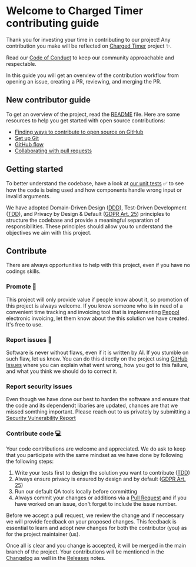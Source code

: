 # Welcome to Charged Timer contributing guide <!-- omit in toc -->

Thank you for investing your time in contributing to our project! Any contribution you make will be reflected on [Charged Timer] project ✨.

Read our [Code of Conduct] to keep our community approachable and respectable.

In this guide you will get an overview of the contribution workflow from opening an issue, creating a PR, reviewing, and merging the PR.

## New contributor guide

To get an overview of the project, read the [README] file. Here are some resources to help you get started with open source contributions:

- [Finding ways to contribute to open source on GitHub](https://docs.github.com/en/get-started/exploring-projects-on-github/finding-ways-to-contribute-to-open-source-on-github)
- [Set up Git](https://docs.github.com/en/get-started/getting-started-with-git/set-up-git)
- [GitHub flow](https://docs.github.com/en/get-started/using-github/github-flow)
- [Collaborating with pull requests](https://docs.github.com/en/github/collaborating-with-pull-requests)


## Getting started

To better understand the codebase, have a look at [our unit tests](../tests/unit) ✅ to see how the code is being used and how components handle wrong input or invalid arguments.

We have adopted Domain-Driven Design ([DDD]), Test-Driven Development ([TDD]), and Privacy by Design & Default ([GDPR Art. 25]) principles to structure the codebase and provide a meaningful separation of responsibilities. These principles should allow you to understand the objectives we aim with this project.

## Contribute

There are always opportunities to help with this project, even if you have no codings skills.

### Promote 📢

This project will only provide value if people know about it, so promotion of this project is always welcome. If you know someone who is in need of a convenient time tracking and invoicing tool that is implementing [Peppol] electronic invoicing, let them know about the this solution we have created. It's free to use.

### Report issues 🐞

Software is never without flaws, even if it is written by AI. If you stumble on such flaw, let us know. You can do this directly on the project using [GitHub Issues] where you can explain what went wrong, how you got to this failure, and what you think we should do to correct it.

### Report security issues

Even though we have done our best to harden the software and ensure that the code and its dependendt libaries are updated, chances are that we missed somthing important. Please reach out to us privately by submitting a [Security Vulnerability Report]

### Contribute code 💻

Your code contributions are welcome and appreciated. We do ask to keep that you participate with the same mindset as we have done by following the following steps:

1. Write your tests first to design the solution you want to contribute ([TDD])
2. Always ensure privacy is ensured by design and by default ([GDPR Art. 25])
3. Run our default QA tools locally before committing
4. Always commit your changes or additions via a [Pull Request] and if you have worked on an issue, don't forget to include the issue number.

Before we accept a pull request, we review the change and if neccessary we will provide feedback on your proposed changes. This feedback is essential to learn and adopt new changes for both the contributor (you) as for the project maintainer (us).

Once all is clear and you change is accepted, it will be merged in the main branch of the project. Your contributions will be mentioned in the [Changelog] as well in the [Releases] notes.

[Peppol]: https://peppol.org
[DDD]: https://martinfowler.com/bliki/DomainDrivenDesign.html
[TDD]: https://www.agilealliance.org/glossary/tdd/
[GDPR Art. 25]: https://gdpr.eu/article-25-data-protection-by-design/
[Charged Timer]: https://github.com/DragonBe/charged-timer
[README]: ../README.md
[Code of Conduct]: ./CODE_OF_CONDUCT.md
[GitHub Issues]: https://github.com/DragonBe/charged-timer/issues
[Security Vulnerability Report]: https://github.com/DragonBe/charged-timer/security/advisories/new
[Changelog]: ../CHANGELOG.md
[Releases]: https://github.com/DragonBe/charged-timer
[Pull Request]: https://docs.github.com/en/pull-requests/collaborating-with-pull-requests/proposing-changes-to-your-work-with-pull-requests/creating-a-pull-request

